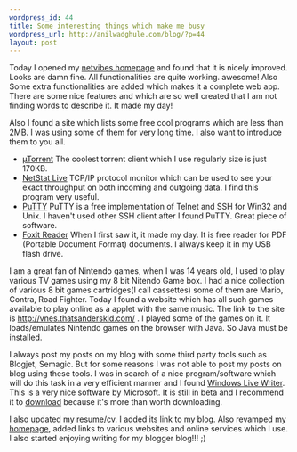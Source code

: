```yaml
--- 
wordpress_id: 44
title: Some interesting things which make me busy
wordpress_url: http://anilwadghule.com/blog/?p=44
layout: post
---
```

<p>Today I opened my <a href="http://netvibes.com/">netvibes homepage</a> and found that it is nicely improved. Looks are damn fine. All functionalities are quite working. awesome! Also Some extra functionalities are added which makes it a complete web app. There are some nice features and which are so well created that I am not finding words to describe it. It made my day!</p> <p>Also I found a site which lists some free cool programs which are less than 2MB. I was using some of them for very long time. I also want to introduce them to you all.</p> <ul> <li><a href="http://www.utorrent.com/">µTorrent</a> The coolest torrent client which I use regularly size is just 170KB.</li> <li><a href="http://www.analogx.com/contents/download/network/nsl.htm">NetStat Live</a> TCP/IP protocol monitor which can be used to see your exact throughput on both incoming and outgoing data. I find this program very useful.</li> <li><a href="http://www.chiark.greenend.org.uk/%7Esgtatham/putty/">PuTTY</a> PuTTY is a free implementation of Telnet and SSH for Win32 and Unix. I haven't used other SSH client after I found PuTTY. Great piece of software.</li> <li><a href="http://us01.foxitsoftware.com/pdf/rd_intro.php">Foxit Reader</a> When I first saw it, it made my day. It is free reader for PDF (Portable Document Format) documents. I always keep it in my USB flash drive.</li></ul> <p>I am a great fan of Nintendo games, when I was 14 years old, I used to play various TV games using my 8 bit Nitendo  Game box. I had a nice collection of various 8 bit games cartridges(I call cassettes) some of them are Mario, Contra, Road Fighter. Today I found a website which has all such games available to play online as a applet with the same music. The link to the site is <a href="http://vnes.thatsanderskid.com/">http://vnes.thatsanderskid.com/</a> . I played some of the games on it. It loads/emulates Nintendo games on the browser with Java. So Java must be installed.</p> <p>I always post my posts on my blog with some third party tools such as Blogjet, Semagic. But for some reasons I was not able to post my posts on blog using these tools. I was in search of a nice program/software which will do this task in a very efficient manner and I found <a href="http://windowslivewriter.spaces.live.com/">Windows Live Writer</a>. This is a very nice software by Microsoft. It is still in beta and I recommend it to <a href="http://windowslivewriter.spaces.live.com/">download</a> because it's more than worth downloading.</p> <p>I also updated my <a href="http://anilw.info/cv.html">resume/cv</a>. I added its link to my blog. Also revamped <a href="http://anilw.info/">my homepage</a>, added links to various websites and online services which I use. I also started enjoying writing for my blogger blog!!! ;)</p>
